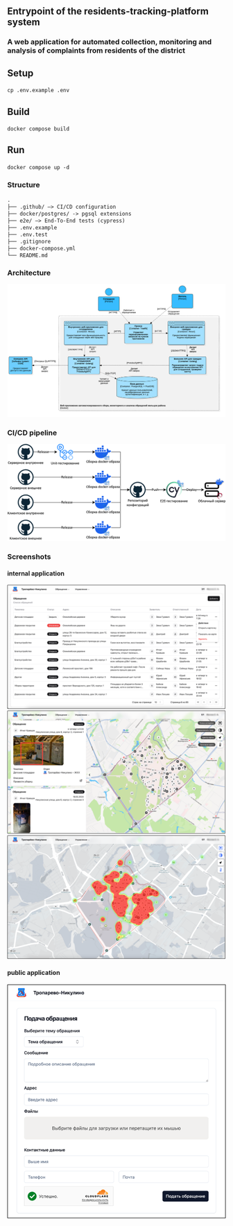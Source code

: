## Entrypoint of the residents-tracking-platform system
### A web application for automated collection, monitoring and analysis of complaints from residents of the district

## Setup
`cp .env.example .env`

## Build
`docker compose build`

## Run
`docker compose up -d`

### Structure
```
.
├── .github/ –> CI/CD configuration
├── docker/postgres/ -> pgsql extensions 
├── e2e/ –> End-To-End tests (cypress)
├── .env.example
├── .env.test
├── .gitignore
├── docker-compose.yml
└── README.md
```

### Architecture
![architecture](./assets/c4.png)

### CI/CD pipeline
![ci/cd pipeline](./assets/cicd.png)

### Screenshots
#### internal application
![requests table](./assets/screenshot_1.png)
![map](./assets/screenshot_2.png)
![map analytics](./assets/screenshot_3.png)
#### public application
![public webapp](./assets/screenshot_4.png)